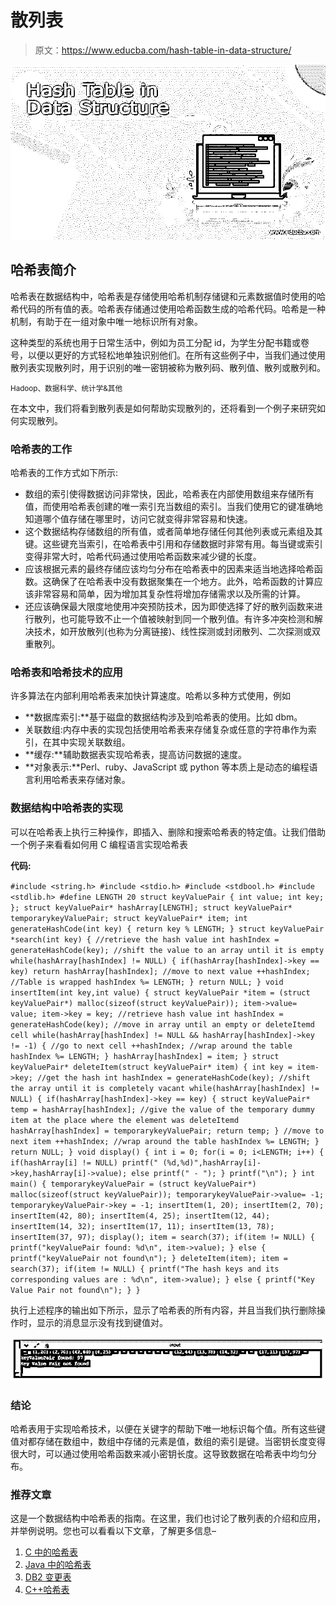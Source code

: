 # 散列表

> 原文：<https://www.educba.com/hash-table-in-data-structure/>

![Hash Table in Data Structure](img/6cf41737ebaac0f8b644babce46f1c97.png)



## 哈希表简介

哈希表在数据结构中，哈希表是存储使用哈希机制存储键和元素数据值时使用的哈希代码的所有值的表。哈希表存储通过使用哈希函数生成的哈希代码。哈希是一种机制，有助于在一组对象中唯一地标识所有对象。

这种类型的系统也用于日常生活中，例如为员工分配 id，为学生分配书籍或卷号，以便以更好的方式轻松地单独识别他们。在所有这些例子中，当我们通过使用散列表实现散列时，用于识别的唯一密钥被称为散列码、散列值、散列或散列和。

<small>Hadoop、数据科学、统计学&其他</small>

在本文中，我们将看到散列表是如何帮助实现散列的，还将看到一个例子来研究如何实现散列。

### 哈希表的工作

哈希表的工作方式如下所示:

*   数组的索引使得数据访问非常快，因此，哈希表在内部使用数组来存储所有值，而使用哈希表创建的唯一索引充当数组的索引。当我们使用它的键准确地知道哪个值存储在哪里时，访问它就变得非常容易和快速。
*   这个数据结构存储数组的所有值，或者简单地存储任何其他列表或元素组及其键。这些键充当索引，在哈希表中引用和存储数据时非常有用。每当键或索引变得非常大时，哈希代码通过使用哈希函数来减少键的长度。
*   应该根据元素的最终存储应该均匀分布在哈希表中的因素来适当地选择哈希函数。这确保了在哈希表中没有数据聚集在一个地方。此外，哈希函数的计算应该非常容易和简单，因为增加其复杂性将增加存储需求以及所需的计算。
*   还应该确保最大限度地使用冲突预防技术，因为即使选择了好的散列函数来进行散列，也可能导致不止一个值被映射到同一个散列值。有许多冲突检测和解决技术，如开放散列(也称为分离链接)、线性探测或封闭散列、二次探测或双重散列。

### 哈希表和哈希技术的应用

许多算法在内部利用哈希表来加快计算速度。哈希以多种方式使用，例如

*   **数据库索引:**基于磁盘的数据结构涉及到哈希表的使用。比如 dbm。
*   关联数组:内存中表的实现包括使用哈希表来存储复杂或任意的字符串作为索引，在其中实现关联数组。
*   **缓存:**辅助数据表实现哈希表，提高访问数据的速度。
*   **对象表示:**Perl、ruby、JavaScript 或 python 等本质上是动态的编程语言利用哈希表来存储对象。

### 数据结构中哈希表的实现

可以在哈希表上执行三种操作，即插入、删除和搜索哈希表的特定值。让我们借助一个例子来看看如何用 C 编程语言实现哈希表

**代码:**

`#include <string.h>
#include <stdio.h>
#include <stdbool.h>
#include <stdlib.h>
#define LENGTH 20
struct keyValuePair {
int value;
int key;
};
struct keyValuePair* hashArray[LENGTH];
struct keyValuePair* temporarykeyValuePair;
struct keyValuePair* item;
int generateHashCode(int key) {
return key % LENGTH;
}
struct keyValuePair *search(int key) {
//retrieve the hash value
int hashIndex = generateHashCode(key);
//shift the value to an array until it is empty
while(hashArray[hashIndex] != NULL) {
if(hashArray[hashIndex]->key == key)
return hashArray[hashIndex];
//move to next value
++hashIndex;
//Table is wrapped
hashIndex %= LENGTH;
}
return NULL;
}
void insertItem(int key,int value) {
struct keyValuePair *item = (struct keyValuePair*) malloc(sizeof(struct keyValuePair));
item->value= value;
item->key = key;
//retrieve hash value
int hashIndex = generateHashCode(key);
//move in array until an empty or deleteItemd cell
while(hashArray[hashIndex] != NULL && hashArray[hashIndex]->key != -1) {
//go to next cell
++hashIndex;
//wrap around the table
hashIndex %= LENGTH;
}
hashArray[hashIndex] = item;
}
struct keyValuePair* deleteItem(struct keyValuePair* item) {
int key = item->key;
//get the hash
int hashIndex = generateHashCode(key);
//shift the array until it is completely vacant
while(hashArray[hashIndex] != NULL) {
if(hashArray[hashIndex]->key == key) {
struct keyValuePair* temp = hashArray[hashIndex];
//give the value of the temporary dummy item at the place where the element was deleteItemd
hashArray[hashIndex] = temporarykeyValuePair;
return temp;
}
//move to next item
++hashIndex;
//wrap around the table
hashIndex %= LENGTH;
}
return NULL;
}
void display() {
int i = 0;
for(i = 0; i<LENGTH; i++) {
if(hashArray[i] != NULL)
printf(" (%d,%d)",hashArray[i]->key,hashArray[i]->value);
else
printf(" - ");
}
printf("\n");
}
int main() {
temporarykeyValuePair = (struct keyValuePair*) malloc(sizeof(struct keyValuePair));
temporarykeyValuePair->value= -1;
temporarykeyValuePair->key = -1;
insertItem(1, 20);
insertItem(2, 70);
insertItem(42, 80);
insertItem(4, 25);
insertItem(12, 44);
insertItem(14, 32);
insertItem(17, 11);
insertItem(13, 78);
insertItem(37, 97);
display();
item = search(37);
if(item != NULL) {
printf("keyValuePair found: %d\n", item->value);
} else {
printf("keyValuePair not found\n");
}
deleteItem(item);
item = search(37);
if(item != NULL) {
printf("The hash keys and its corresponding values are : %d\n", item->value);
} else {
printf("Key Value Pair not found\n");
}
}`

执行上述程序的输出如下所示，显示了哈希表的所有内容，并且当我们执行删除操作时，显示的消息显示没有找到键值对。

![1](img/b03d97cb023ad1492a3aba124004f8e4.png)



### 结论

哈希表用于实现哈希技术，以便在关键字的帮助下唯一地标识每个值。所有这些键值对都存储在数组中，数组中存储的元素是值，数组的索引是键。当密钥长度变得很大时，可以通过使用哈希函数来减小密钥长度。这导致数据在哈希表中均匀分布。

### 推荐文章

这是一个数据结构中哈希表的指南。在这里，我们也讨论了散列表的介绍和应用，并举例说明。您也可以看看以下文章，了解更多信息–

1.  [C 中的哈希表](https://www.educba.com/hash-table-in-c/)
2.  [Java 中的哈希表](https://www.educba.com/hashtable-in-java/)
3.  [DB2 变更表](https://www.educba.com/db2-alter-table/)
4.  [C++哈希表](https://www.educba.com/c-plus-plus-hash-table/)






